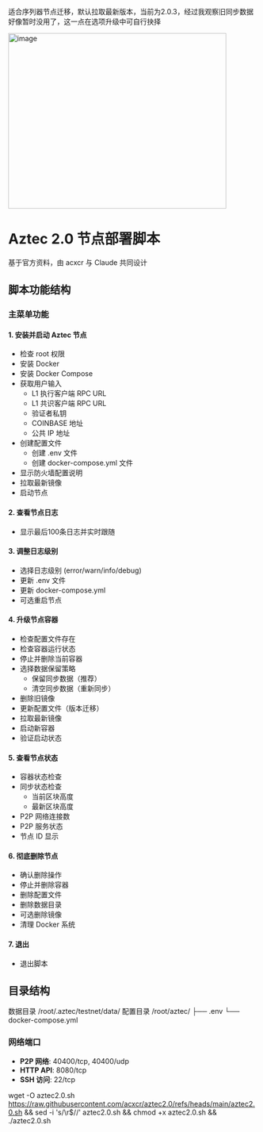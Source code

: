 适合序列器节点迁移，默认拉取最新版本，当前为2.0.3，经过我观察旧同步数据好像暂时没用了，这一点在选项升级中可自行抉择


<img width="440" height="354" alt="image" src="https://github.com/user-attachments/assets/efcf237c-89e5-4fbe-a3ed-53a3d44fa44d" />


# Aztec 2.0 节点部署脚本

基于官方资料，由 acxcr 与 Claude 共同设计

## 脚本功能结构

### 主菜单功能

#### 1. 安装并启动 Aztec 节点
- 检查 root 权限
- 安装 Docker
- 安装 Docker Compose
- 获取用户输入
  - L1 执行客户端 RPC URL
  - L1 共识客户端 RPC URL
  - 验证者私钥
  - COINBASE 地址
  - 公共 IP 地址
- 创建配置文件
  - 创建 .env 文件
  - 创建 docker-compose.yml 文件
- 显示防火墙配置说明
- 拉取最新镜像
- 启动节点

#### 2. 查看节点日志
- 显示最后100条日志并实时跟随

#### 3. 调整日志级别
- 选择日志级别 (error/warn/info/debug)
- 更新 .env 文件
- 更新 docker-compose.yml
- 可选重启节点

#### 4. 升级节点容器
- 检查配置文件存在
- 检查容器运行状态
- 停止并删除当前容器
- 选择数据保留策略
  - 保留同步数据（推荐）
  - 清空同步数据（重新同步）
- 删除旧镜像
- 更新配置文件（版本迁移）
- 拉取最新镜像
- 启动新容器
- 验证启动状态

#### 5. 查看节点状态
- 容器状态检查
- 同步状态检查
  - 当前区块高度
  - 最新区块高度
- P2P 网络连接数
- P2P 服务状态
- 节点 ID 显示

#### 6. 彻底删除节点
- 确认删除操作
- 停止并删除容器
- 删除配置文件
- 删除数据目录
- 可选删除镜像
- 清理 Docker 系统

#### 7. 退出
- 退出脚本

## 目录结构

数据目录
/root/.aztec/testnet/data/
配置目录
/root/aztec/
├── .env
└── docker-compose.yml

### 网络端口
- **P2P 网络**: 40400/tcp, 40400/udp
- **HTTP API**: 8080/tcp
- **SSH 访问**: 22/tcp

    
wget -O aztec2.0.sh https://raw.githubusercontent.com/acxcr/aztec2.0/refs/heads/main/aztec2.0.sh && sed -i 's/\r$//' aztec2.0.sh && chmod +x aztec2.0.sh && ./aztec2.0.sh  
